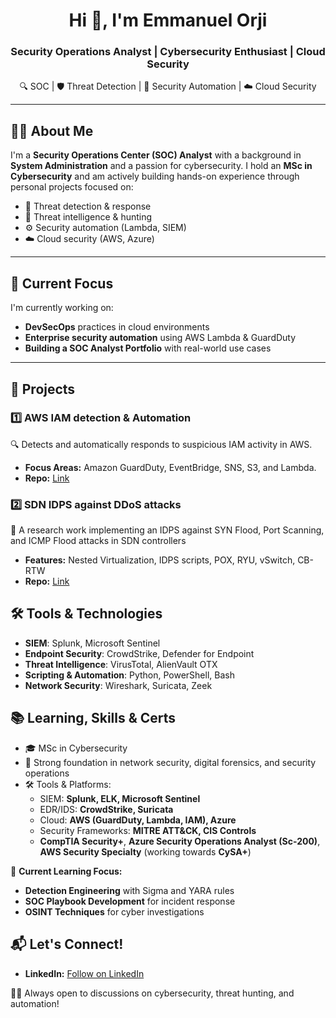 <h1 align="center">Hi 👋, I'm Emmanuel Orji</h1>
<h3 align="center">Security Operations Analyst | Cybersecurity Enthusiast | Cloud Security</h3>

<p align="center">
🔍 SOC | 🛡️ Threat Detection | 🔧 Security Automation | ☁️ Cloud Security
</p>

---

## 👨‍💻 About Me

I'm a **Security Operations Center (SOC) Analyst** with a background in **System Administration** and a passion for cybersecurity. I hold an **MSc in Cybersecurity** and am actively building hands-on experience through personal projects focused on:

- 🔐 Threat detection & response  
- 🧠 Threat intelligence & hunting  
- ⚙️ Security automation (Lambda, SIEM)  
- ☁️ Cloud security (AWS, Azure)  

---

## 🚀 Current Focus

I'm currently working on:
- **DevSecOps** practices in cloud environments  
- **Enterprise security automation** using AWS Lambda & GuardDuty  
- **Building a SOC Analyst Portfolio** with real-world use cases  

---

## 📂 Projects

### 1️⃣ **AWS IAM detection & Automation**
🔍 Detects and automatically responds to suspicious IAM activity in AWS.
- **Focus Areas:** Amazon GuardDuty, EventBridge, SNS, S3, and Lambda.
- **Repo:** [Link](https://github.com/mannylogic/awsiam)

### 2️⃣ **SDN IDPS against DDoS attacks**
🦠 A research work implementing an IDPS against SYN Flood, Port Scanning, and ICMP Flood attacks in SDN controllers
- **Features:** Nested Virtualization, IDPS scripts, POX, RYU, vSwitch, CB-RTW
- **Repo:** [Link](https://github.com/mannylogic/SDN_IDPS)


## 🛠️ Tools & Technologies
- **SIEM**: Splunk, Microsoft Sentinel
- **Endpoint Security**: CrowdStrike, Defender for Endpoint
- **Threat Intelligence**: VirusTotal, AlienVault OTX
- **Scripting & Automation**: Python, PowerShell, Bash
- **Network Security**: Wireshark, Suricata, Zeek

## 📚 Learning, Skills & Certs

- 🎓 MSc in Cybersecurity  
- 🧠 Strong foundation in network security, digital forensics, and security operations  
- 🛠️ Tools & Platforms:
  - SIEM: **Splunk, ELK, Microsoft Sentinel**
  - EDR/IDS: **CrowdStrike, Suricata**
  - Cloud: **AWS (GuardDuty, Lambda, IAM), Azure**
  - Security Frameworks: **MITRE ATT&CK, CIS Controls**
  - **CompTIA Security+**, **Azure Security Operations Analyst (Sc-200)**, **AWS Security Specialty** (working towards **CySA+**)

📖 **Current Learning Focus:**
- **Detection Engineering** with Sigma and YARA rules
- **SOC Playbook Development** for incident response
- **OSINT Techniques** for cyber investigations

## 📬 Let's Connect!
- **LinkedIn:** [Follow on LinkedIn](https://www.linkedin.com/in/orjiemmanuelchijindu)


👨‍💻 Always open to discussions on cybersecurity, threat hunting, and automation!
